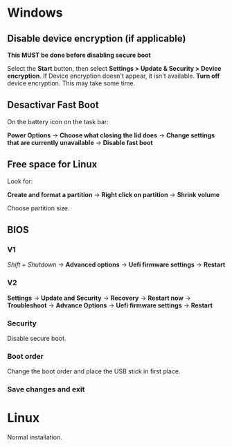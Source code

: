 #  Windows

## Disable device encryption (if applicable)
**This MUST be done before disabling secure boot**

Select the **Start** button, then select **Settings  > Update & Security > Device encryption**. If Device encryption doesn't appear, it isn't available. **Turn off** device encryption. This may take some time.

## Desactivar Fast Boot
On the battery icon on the task bar:

**Power Options** → **Choose what closing the lid does** → **Change settings that are currently unavailable** → **Disable fast boot**


## Free space for Linux
Look for:

**Create and format a partition** → **Right click on partition**  → **Shrink volume**

Choose partition size.


## BIOS
### V1
*Shift + Shutdown* → **Advanced options** → **Uefi firmware settings** → **Restart**

### V2
**Settings** → **Update and Security** → **Recovery** → **Restart now** → **Troubleshoot** → **Advance Options** → **Uefi firmware settings** → **Restart**

###  Security
Disable secure boot.

### Boot order
Change the boot order and place the USB stick in first place.

### Save changes and exit

# Linux
Normal installation.
